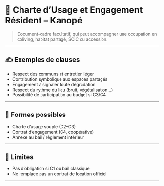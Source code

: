 # 📜 Charte d’Usage et Engagement Résident – Kanopé

> Document-cadre facultatif, qui peut accompagner une occupation en coliving, habitat partagé, SCIC ou accession.

---

## ✍️ Exemples de clauses

- Respect des communs et entretien léger
- Contribution symbolique aux espaces partagés
- Engagement à signaler toute dégradation
- Respect du rythme du lieu (bruit, végétalisation…)
- Possibilité de participation au budget si C3/C4

---

## 📁 Formes possibles

- Charte d’usage souple (C2–C3)
- Contrat d’engagement (C4, coopérative)
- Annexe au bail / règlement intérieur

---

## 🚫 Limites

- Pas d’obligation si C1 ou bail classique
- Ne remplace pas un contrat de location officiel

---

